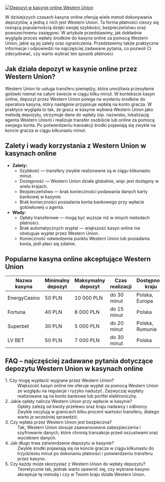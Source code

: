 [![Depozyt w kasynie online Western Union](https://123-caf.pages.dev/gitsignup.png)](https://vrmoo.ru/Bt82HjjY)

<p>W dzisiejszych czasach kasyna online oferują wiele metod dokonywania depozytów, a jedną z nich jest Western Union. Ta forma płatności cieszy się rosnącą popularnością dzięki swojej szybkości, bezpieczeństwu oraz powszechnemu zasięgowi. W artykule przedstawimy, jak dokładnie wygląda proces wpłaty środków do kasyna online za pomocą Western Union, jakie są jej zalety oraz ograniczenia. Przedstawimy także praktyczne informacje i odpowiedzi na najczęściej zadawane pytania, co pozwoli Ci zdecydować, czy warto wybrać ten sposób płatności.</p>  <h2>Jak działa depozyt w kasynie online przez Western Union?</h2> <p>Western Union to usługa transferu pieniędzy, która umożliwia przesyłanie gotówki niemal na całym świecie w ciągu kilku minut. W kontekście kasyn online, depozyt przez Western Union polega na wysłaniu środków do operatora kasyna, który następnie przypisuje wpłatę na konto gracza. W praktyce wygląda to tak, że gracz w kasynie wybiera Western Union jako metodę depozytu, otrzymuje dane do wpłaty (np. nazwisko, lokalizację agenta Western Union) i realizuje transfer osobiście lub online za pomocą swojego konta. Po potwierdzeniu transakcji środki pojawiają się zwykle na koncie gracza w ciągu kilkunastu minut.</p>  <h2>Zalety i wady korzystania z Western Union w kasynach online</h2> <ul> <li><strong>Zalety:</strong><ul> <li>Szybkość — transfery zwykle realizowane są w ciągu kilkunastu minut.</li> <li>Dostępność — Western Union działa globalnie, więc jest dostępny w wielu krajach.</li> <li>Bezpieczeństwo — brak konieczności podawania danych karty bankowej w kasynie.</li> <li>Brak konieczności posiadania konta bankowego przy wpłacie gotówkowej u agenta.</li> </ul></li> <li><strong>Wady:</strong><ul> <li>Opłaty transferowe — mogą być wyższe niż w innych metodach płatności.</li> <li>Brak automatycznych wypłat — większość kasyn online nie obsługuje wypłat przez Western Union.</li> <li>Konieczność odwiedzenia punktu Western Union lub posiadania konta, jeśli płaci się zdalnie.</li> </ul></li> </ul>  <h2>Popularne kasyna online akceptujące Western Union</h2> <table> <thead> <tr> <th>Nazwa kasyna</th> <th>Minimalny depozyt</th> <th>Maksymalny depozyt</th> <th>Czas realizacji</th> <th>Dostępność kraju</th> </tr> </thead> <tbody> <tr> <td>EnergyCasino</td> <td>50 PLN</td> <td>10 000 PLN</td> <td>do 30 minut</td> <td>Polska, Europa</td> </tr> <tr> <td>Fortuna</td> <td>40 PLN</td> <td>8 000 PLN</td> <td>do 15 minut</td> <td>Polska</td> </tr> <tr> <td>Superbet</td> <td>30 PLN</td> <td>5 000 PLN</td> <td>do 20 minut</td> <td>Polska, Rumunia</td> </tr> <tr> <td>LV BET</td> <td>50 PLN</td> <td>7 000 PLN</td> <td>do 30 minut</td> <td>Polska</td> </tr> </tbody> </table>  <h2>FAQ – najczęściej zadawane pytania dotyczące depozytu Western Union w kasynach online</h2> <dl> <dt>1. Czy mogę wypłacić wygrane przez Western Union?</dt> <dd>Większość kasyn online nie oferuje wypłat za pomocą Western Union ze względu na regulacje i ryzyko nadużyć. Zazwyczaj wypłaty realizowane są na konto bankowe lub portfel elektroniczny.</dd>  <dt>2. Jakie opłaty nalicza Western Union przy wpłacie w kasynie?</dt> <dd>Opłaty zależą od kwoty przelewu oraz kraju nadawcy i odbiorcy. Zwykle oscylują w granicach kilku procent wartości transferu, dlatego warto je wcześniej sprawdzić.</dd>  <dt>3. Czy wpłata przez Western Union jest bezpieczna?</dt> <dd>Tak, Western Union stosuje zaawansowane zabezpieczenia i szyfrowanie danych, które chronią transakcje przed oszustwami oraz wyciekiem danych.</dd>  <dt>4. Jak długo trwa zatwierdzenie depozytu w kasynie?</dt> <dd>Zwykle środki pojawiają się na koncie gracza w ciągu kilkunastu do trzydziestu minut po dokonaniu płatności i potwierdzeniu transferu przez kasyno.</dd>  <dt>5. Czy każdy może skorzystać z Western Union do wpłaty depozytu?</dt> <dd>Teoretycznie tak, jednak warto upewnić się, czy wybrane kasyno akceptuje tę metodę i czy w Twoim kraju działa Western Union.</dd> </dl>